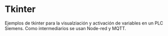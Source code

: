 # Tkinter
Ejemplos de tkinter para la visualziación y activación de variables en un PLC Siemens. Como intermediarios se usan Node-red y MQTT.
